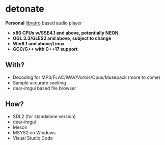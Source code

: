 # detonate

**Personal** [libretro](https://www.libretro.com) based audio player

* **x86 CPUs w/SSE4.1 and above, potentially NEON**.
* **OGL 3.3/GLES2 and above, subject to change**
* **Win8.1 and above/Linux**
* **GCC/G++ with C++17 support**

## With?

* Decoding for MP3/FLAC/WAV/Vorbis/Opus/Musepack (more to come)
* Sample accurate seeking
* dear-imgui based file browser

## How?

* SDL2 (for standalone version)
* dear-imgui
* Meson
* MSYS2 on Windows
* Visual Studio Code
